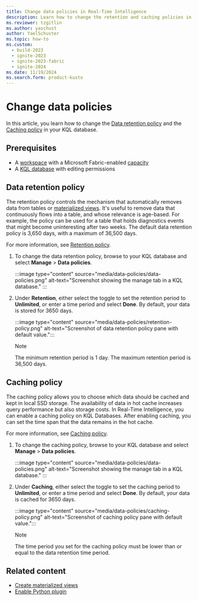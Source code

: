 ```yaml
---
title: Change data policies in Real-Time Intelligence
description: Learn how to change the retention and caching policies in Real-Time Intelligence.
ms.reviewer: tzgitlin
ms.author: yaschust
author: YaelSchuster
ms.topic: how-to
ms.custom:
  - build-2023
  - ignite-2023
  - ignite-2023-fabric
  - ignite-2024
ms.date: 11/19/2024
ms.search.form: product-kusto
---
```


# Change data policies

In this article, you learn how to change the [Data retention policy](#data-retention-policy) and the [Caching policy](#caching-policy) in your KQL database.

## Prerequisites

* A [workspace](../get-started/create-workspaces.md) with a Microsoft Fabric-enabled [capacity](../enterprise/licenses.md#capacity)
* A [KQL database](create-database.md) with editing permissions

## Data retention policy

The retention policy controls the mechanism that automatically removes data from tables or [materialized views](/azure/data-explorer/kusto/management/materialized-views/materialized-view-overview?context=/fabric/context/context&pivots=fabric). It's useful to remove data that continuously flows into a table, and whose relevance is age-based. For example, the policy can be used for a table that holds diagnostics events that might become uninteresting after two weeks. The default data retention policy is 3,650 days, with a maximum of 36,500 days.

For more information, see [Retention policy](/azure/data-explorer/kusto/management/retentionpolicy?context=/fabric/context/context).  

1. To change the data retention policy, browse to your KQL database and select **Manage** > **Data policies**.

    :::image type="content" source="media/data-policies/data-policies.png" alt-text="Screenshot showing the manage tab in a KQL database." :::

1. Under **Retention**, either select the toggle to set the retention period to **Unlimited**, or enter a time period and select **Done**. By default, your data is stored for 3650 days.

    :::image type="content" source="media/data-policies/retention-policy.png" alt-text="Screenshot of data retention policy pane with default value.":::

    > [!NOTE]
    > The minimum retention period is 1 day. The maximum retention period is 36,500 days.

## Caching policy

The caching policy allows you to choose which data should be cached and kept in local SSD storage. The availability of data in hot cache increases query performance but also storage costs. In Real-Time Intelligence, you can enable a caching policy on KQL Databases. After enabling caching, you can set the time span that the data remains in the hot cache.

For more information, see [Caching policy](/azure/data-explorer/kusto/management/cachepolicy?context=/fabric/context/context&pivots=fabric).

1. To change the caching policy, browse to your KQL database and select **Manage** > **Data policies**.

    :::image type="content" source="media/data-policies/data-policies.png" alt-text="Screenshot showing the manage tab in a KQL database." :::

1. Under **Caching**, either select the toggle to set the caching period to **Unlimited**, or enter a time period and select **Done**. By default, your data is cached for 3650 days.

    :::image type="content" source="media/data-policies/caching-policy.png" alt-text="Screenshot of caching policy pane with default value.":::

    > [!NOTE]
    > The time period you set for the caching policy must be lower than or equal to the data retention time period.

## Related content

* [Create materialized views](materialized-view.md)
* [Enable Python plugin](python-plugin.md)
